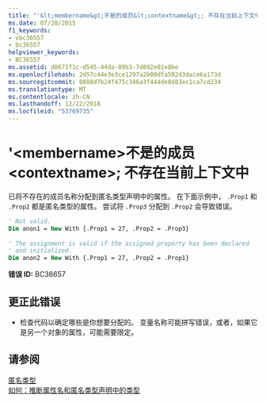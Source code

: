 ```yaml
---
title: "'&lt;membername&gt;不是的成员&lt;contextname&gt;; 不存在当前上下文中"
ms.date: 07/20/2015
f1_keywords:
- vbc36557
- bc36557
helpviewer_keywords:
- BC36557
ms.assetid: d8671f1c-d545-44da-89b3-7d892e01e8be
ms.openlocfilehash: 2d57c44e3e3ce1297a2b00dfa582d3dace6a173d
ms.sourcegitcommit: 0888d7b24f475c346a3f444de8d83ec1ca7cd234
ms.translationtype: MT
ms.contentlocale: zh-CN
ms.lasthandoff: 12/22/2018
ms.locfileid: "53769735"
---
```

# <a name="ltmembernamegt-is-not-a-member-of-ltcontextnamegt-it-does-not-exist-in-the-current-context"></a>'&lt;membername&gt;不是的成员&lt;contextname&gt;; 不存在当前上下文中
已将不存在的成员名称分配到匿名类型声明中的属性。 在下面示例中， `.Prop1` 和 `.Prop2` 都是匿名类型的属性。 尝试将 `.Prop3` 分配到 `.Prop2` 会导致错误。  
  
```vb  
' Not valid.  
Dim anon1 = New With {.Prop1 = 27, .Prop2 = .Prop3}  
  
' The assignment is valid if the assigned property has been declared   
' and initialized.  
Dim anon2 = New With {.Prop1 = 27, .Prop2 = .Prop1}  
```  
  
 **错误 ID:** BC36657  
  
## <a name="to-correct-this-error"></a>更正此错误  
  
-   检查代码以确定哪些是你想要分配的。 变量名称可能拼写错误，或者，如果它是另一个对象的属性，可能需要限定。  
  
## <a name="see-also"></a>请参阅  
 [匿名类型](../../visual-basic/programming-guide/language-features/objects-and-classes/anonymous-types.md)  
 [如何：推断属性名和匿名类型声明中的类型](../../visual-basic/programming-guide/language-features/objects-and-classes/how-to-infer-property-names-and-types-in-anonymous-type-declarations.md)
